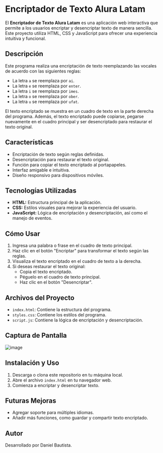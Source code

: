 # Encriptador de Texto Alura Latam

El **Encriptador de Texto Alura Latam** es una aplicación web interactiva que permite a los usuarios encriptar y desencriptar texto de manera sencilla. Este proyecto utiliza HTML, CSS y JavaScript para ofrecer una experiencia intuitiva y funcional.

## Descripción
Este programa realiza una encriptación de texto reemplazando las vocales de acuerdo con las siguientes reglas:

- La letra `a` se reemplaza por `ai`.
- La letra `e` se reemplaza por `enter`.
- La letra `i` se reemplaza por `imes`.
- La letra `o` se reemplaza por `ober`.
- La letra `u` se reemplaza por `ufat`.

El texto encriptado se muestra en un cuadro de texto en la parte derecha del programa. Además, el texto encriptado puede copiarse, pegarse nuevamente en el cuadro principal y ser desencriptado para restaurar el texto original.

## Características
- Encriptación de texto según reglas definidas.
- Desencriptación para restaurar el texto original.
- Función para copiar el texto encriptado al portapapeles.
- Interfaz amigable e intuitiva.
- Diseño responsivo para dispositivos móviles.

## Tecnologías Utilizadas
- **HTML:** Estructura principal de la aplicación.
- **CSS:** Estilos visuales para mejorar la experiencia del usuario.
- **JavaScript:** Lógica de encriptación y desencriptación, así como el manejo de eventos.

## Cómo Usar
1. Ingresa una palabra o frase en el cuadro de texto principal.
2. Haz clic en el botón "Encriptar" para transformar el texto según las reglas.
3. Visualiza el texto encriptado en el cuadro de texto a la derecha.
4. Si deseas restaurar el texto original:
   - Copia el texto encriptado.
   - Péguelo en el cuadro de texto principal.
   - Haz clic en el botón "Desencriptar".

## Archivos del Proyecto
- `index.html`: Contiene la estructura del programa.
- `styles.css`: Contiene los estilos del programa.
- `script.js`: Contiene la lógica de encriptación y desencriptación.

## Captura de Pantalla
![image](https://github.com/user-attachments/assets/65abb9a7-c863-4d08-a90d-b56aec65e2ab)

## Instalación y Uso
1. Descarga o clona este repositorio en tu máquina local.
2. Abre el archivo `index.html` en tu navegador web.
3. Comienza a encriptar y desencriptar texto.

## Futuras Mejoras
- Agregar soporte para múltiples idiomas.
- Añadir más funciones, como guardar y compartir texto encriptado.

## Autor
Desarrollado por Daniel Bautista.

